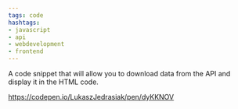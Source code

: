 ```yaml
---
tags: code
hashtags:
- javascript
- api
- webdevelopment
- frontend
---
```


A code snippet that will allow you to download data from the API and display it in the HTML code.

https://codepen.io/LukaszJedrasiak/pen/dyKKNOV
